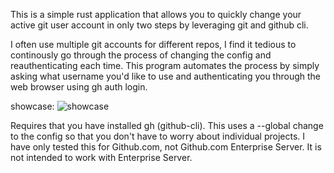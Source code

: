 This is a simple rust application that allows you to quickly change your active git user account in only two steps by leveraging git and github cli.

I often use multiple git accounts for different repos, I find it tedious to continously go through the process of changing the config and reauthenticating each time. This program automates the process by simply asking what username you'd like to use and authenticating you through the web browser using gh auth login.

showcase:
![showcase](https://user-images.githubusercontent.com/39603201/149581571-6e58eff0-b168-4902-87a0-cdfa96995583.png)


Requires that you have installed gh (github-cli).
This uses a --global change to the config so that you don't have to worry about individual projects.
I have only tested this for Github.com, not Github.com Enterprise Server. It is not intended to work with Enterprise Server.
